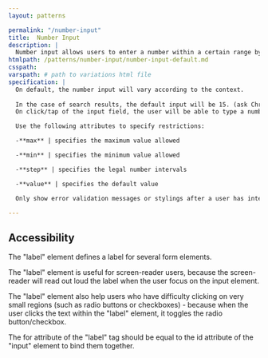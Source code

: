 ```yaml
---
layout: patterns

permalink: "/number-input"
title:  Number Input
description: |
  Number input allows users to enter a number within a certain range by typing it manually or by clicking/tapping arrows that either increase or decrease the number. This allows the user to control how much content they see in a page. For instance, how many search results.
htmlpath: /patterns/number-input/number-input-default.md
csspath:
varspath: # path to variations html file
specification: |
  On default, the number input will vary according to the context. 
  
  In the case of search results, the default input will be 15. (ask Christine)
  On click/tap of the input field, the user will be able to type a number within the range specified before the input field.

  Use the following attributes to specify restrictions:

  -**max** | specifies the maximum value allowed

  -**min** | specifies the minimum value allowed

  -**step** | specifies the legal number intervals

  -**value** | specifies the default value

  Only show error validation messages or stylings after a user has interacted with the field, and entered a number outside of the specified range.

---
```

<!--- if extra information is needed for this pattern, write here in Markdown. -->
<!--- to learn markdown format go to https://docs.github.com/en/github/writing-on-github/basic-writing-and-formatting-syntax -->

## Accessibility

The "label" element defines a label for several form elements.

The "label" element is useful for screen-reader users, because the screen-reader will read out loud the label when the user focus on the input element.

The "label" element also help users who have difficulty clicking on very small regions (such as radio buttons or checkboxes) - because when the user clicks the text within the "label" element, it toggles the radio button/checkbox.

The for attribute of the "label" tag should be equal to the id attribute of the "input" element to bind them together.


